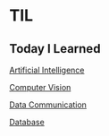 # TIL

## Today I Learned

[Artificial Intelligence](Artificial%20Intelligence/Projects/README.md)

[Computer Vision](Computer%20Vision/README.md)

[Data Communication](Data%20Communication/Final%20Exam.md)

[Database](Database/README.md)
